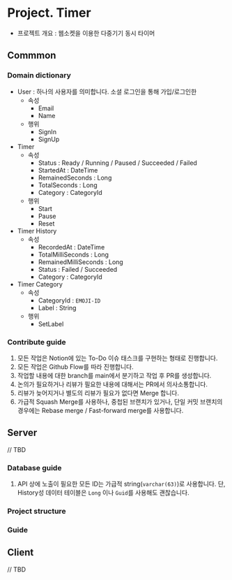 # Project. Timer

- 프로젝트 개요 : 웹소켓을 이용한 다중기기 동시 타이머

## Commmon
 
### Domain dictionary 

- User : 하나의 사용자를 의미합니다. 소셜 로그인을 통해 가입/로그인한 
  - 속성
    - Email
    - Name
  - 행위
    - SignIn
    - SignUp
- Timer
  - 속성
    - Status : Ready / Running / Paused / Succeeded / Failed
    - StartedAt : DateTime
    - RemainedSeconds : Long
    - TotalSeconds : Long
    - Category : CategoryId
  - 행위
    - Start
    - Pause
    - Reset
- Timer History
  - 속성
    - RecordedAt : DateTime
    - TotalMilliSeconds : Long
    - RemainedMilliSeconds : Long
    - Status : Failed / Succeeded
    - Category : CategoryId
- Timer Category
  - 속성
    - CategoryId : `EMOJI-ID`
    - Label : String
  - 행위
    - SetLabel

### Contribute guide

1. 모든 작업은 Notion에 있는 To-Do 이슈 태스크를 구현하는 형태로 진행합니다.
2. 모든 작업은 Github Flow를 따라 진행합니다.
  1. 작업할 내용에 대한 branch를 main에서 분기하고 작업 후 PR를 생성합니다.
  2. 논의가 필요하거나 리뷰가 필요한 내용에 대해서는 PR에서 의사소통합니다.
  3. 리뷰가 늦어지거나 별도의 리뷰가 필요가 없다면 Merge 합니다. 
  4. 가급적 Squash Merge를 사용하나, 중첩된 브랜치가 있거나, 단일 커밋 브랜치의 경우에는 Rebase merge / Fast-forward merge를 사용합니다. 


## Server 

// TBD

### Database guide

1. API 상에 노출이 필요한 모든 ID는 가급적 string(`varchar(63)`)로 사용합니다. 단, History성 데이터 테이블은 `Long` 이나 `Guid`를 사용해도 괜찮습니다.

### Project structure

### Guide

## Client

// TBD
